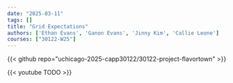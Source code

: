 ```yaml
---
date: "2025-03-11"
tags: []
title: "Grid Expectations"
authors: ['Ethan Evans', 'Ganon Evans', 'Jinny Kim', 'Callie Leone']
courses: ["30122-W25"]
---
```


{{< github repo="uchicago-2025-capp30122/30122-project-flavortown" >}}

{{< youtube TODO >}}


